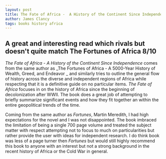 ```yaml
---
layout: post
title: The Fate of Africa -  A History of the Continent Since Independence
author: James Clancy
tags: books history africa
---
```


## A great and interesting read which rivals but doesn't quite match The Fortunes of Africa 8/10

_The Fate of Africa -  A History of the Continent Since Independence_ comes from the same author as _The Fortunes of Africa - A 5000-Year History of Wealth, Greed, and Endeavor _ and similarly tries to outline the general flow of history across the diverse and independent regions of Africa while respecting that it is a definitive guide on no particular items. _The Fate of Africa_ focuses in on the history of Africa since the beginning of decolonization after WWII. The book does a great job of attempting to briefly summarize significant events and how they fit together an within the entire geopolitical trends of the time. 

Coming from the same author as _Fortunes_, Martin Meredith, I had high expectations for the novel and I was not disappointed. The book imbraced the limitation of being a single 700 page volume and treated the subject matter with respect attempting not to focus to much on particularities but rather provide the user with ideas for independent research. I do think book was less of a page turner then _Fortunes_ but would still highly recommend this book to anyone with an interest but not a strong background in the recent history of Africa or the Cold War in general.